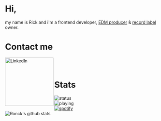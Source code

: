 

# Hi,
my name is Rick and i'm a frontend developer, [EDM producer](https://linktr.ee/ronck) & [record label](https://linktr.ee/crossxcrown) owner.

# Contact me
[<img align="left" alt="LinkedIn" width="160" src="https://github.com/melanieshi0120/melanieshi0120/blob/master/linkedin.ico" />]( https://www.linkedin.com/in/rick-ldwk/)
<br /><br />

# Stats
![status](https://api.statusbadges.me/badge/status/432568500905705473?simple=true)<br/>
![playing](https://api.statusbadges.me/badge/playing/432568500905705473)<br/>
[![spotify](https://api.statusbadges.me/badge/spotify/432568500905705473)](https://api.statusbadges.me/openspotify/432568500905705473)<br/>
![Ronck's github stats](https://github-readme-stats.vercel.app/api?username=Ronckk&show_icons=true&theme=github_dark )<br/>
